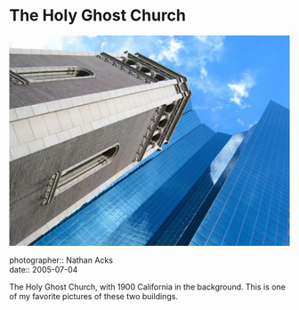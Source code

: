 # The Holy Ghost Church

![A church bell tower made out of light-colored stone against a brilliant blue sky](assets/2005-07-04-the-holy-ghost-church.webp)

photographer:: Nathan Acks  
date:: 2005-07-04

The Holy Ghost Church, with 1900 California in the background. This is one of my favorite pictures of these two buildings.
